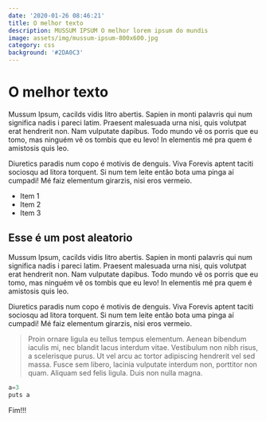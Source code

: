 ```yaml
---
date: '2020-01-26 08:46:21'
title: O melhor texto
description: MUSSUM IPSUM O melhor lorem ipsum do mundis
image: assets/img/mussum-ipsum-800x600.jpg
category: css
background: '#2DA0C3'
---
```

# O melhor texto

Mussum Ipsum, cacilds vidis litro abertis. Sapien in monti palavris qui num significa nadis i pareci latim. Praesent malesuada urna nisi, quis volutpat erat hendrerit non. Nam vulputate dapibus. Todo mundo vê os porris que eu tomo, mas ninguém vê os tombis que eu levo! In elementis mé pra quem é amistosis quis leo.

Diuretics paradis num copo é motivis de denguis. Viva Forevis aptent taciti sociosqu ad litora torquent. Si num tem leite então bota uma pinga aí cumpadi! Mé faiz elementum girarzis, nisi eros vermeio.

- Item 1
- Item 2
- Item 3

## Esse é um post aleatorio

Mussum Ipsum, cacilds vidis litro abertis. Sapien in monti palavris qui num significa nadis i pareci latim. Praesent malesuada urna nisi, quis volutpat erat hendrerit non. Nam vulputate dapibus. Todo mundo vê os porris que eu tomo, mas ninguém vê os tombis que eu levo! In elementis mé pra quem é amistosis quis leo.

Diuretics paradis num copo é motivis de denguis. Viva Forevis aptent taciti sociosqu ad litora torquent. Si num tem leite então bota uma pinga aí cumpadi! Mé faiz elementum girarzis, nisi eros vermeio.

> Proin ornare ligula eu tellus tempus elementum. Aenean bibendum iaculis mi, nec blandit lacus interdum vitae. Vestibulum non nibh risus, a scelerisque purus. Ut vel arcu ac tortor adipiscing hendrerit vel sed massa. Fusce sem libero, lacinia vulputate interdum non, porttitor non quam. Aliquam sed felis ligula. Duis non nulla magna.


```javascript
a=3
puts a
```

Fim!!!

